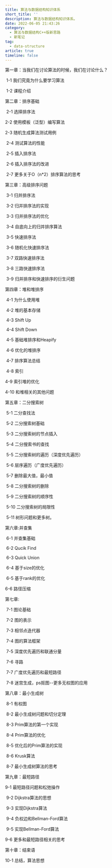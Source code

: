 ```yaml
---
title: 算法与数据结构知识体系
short_title: ''
description: 算法与数据结构知识体系。
date: 2022-06-05 21:43:26
category:
  - 算法与数据结构C++版新思路
  - 新笔记
tag:
  - data-structure
article: true
timeline: false
---
```

第一章：当我们在讨论算法的时候，我们在讨论什么？

​    1-1 我们究竟为什么要学习算法

​    1-2 课程介绍

第二章：排序基础

​    2-1 选择排序法

   2-2 使用模板（泛型）编写算法

   2-3 随机生成算法测试用例

​    2-4 测试算法的性能

​    2-5 插入排序法

​    2-6 插入排序法的改进

​    2-7 更多关于O（n*2）排序算法的思考

第三章：高级排序问题

​    3-1 归并排序法

​    3-2 归并排序法的实现

​    3-3 归并排序法的优化

​    3-4 自底向上的归并排序算法

​    3-5 快速排序法

​    3-6 随机化快速排序法

​    3-7 双路快速排序法

​    3-8 三路快速排序法

​    3-9 归并排序和快速排序的衍生问题

第四章：堆和堆排序

​    4-1 为什么使用堆

​    4-2 堆的基本存储

​    4-3 Shift Up

​    4-4 Shift Down

​    4-5 基础堆排序和Heapify

​    4-6 优化的堆排序

​    4-7 排序算法总结

​    4-8 索引

   4-9 索引堆的优化

   4-10 和堆相关的其他问题

第五章：二分搜索树

​    5-1 二分查找法

​    5-2 二分搜索树基础

​    5-3 二分搜索树的节点插入

​    5-4 二分搜索书的查找

​    5-5 二分搜索树的遍历（深度优先遍历）

​    5-6 层序遍历（广度优先遍历）

​    5-7 删除最大值，最小值

​    5-8 二分搜索树的删除

​    5-9 二分搜索树的顺序性

​    5-10 二分搜索树的局限性

​    5-11 树形问题和更多树。

第六章:并查集

​    6-1 并查集基础

​    6-2 Qucik Find

​    6-3 Quick Union

​    6-4 基于size的优化

​    6-5 基于rank的优化

   6-6 路径压缩

第七章: 

​    7-1 图论基础

​    7-2 图的表示

​    7-3 相邻点迭代器

​    7-4 图的算法框架

​    7-5 深度优先遍历和联通分量

​    7-6 寻路

​    7-7 广度优先遍历和最短路径

​    7-8 迷宫生成，ps抠图--更多无权图的应用

第八章：最小生成树

​    8-1 有权图

​    8-2 最小生成树问题和切分定理

​    8-3 Prim算法的第一个实现

​    8-4 Prim算法的优化

​    8-5 优化后的Prim算法的实现

​    8-6 Krusk算法

​    8-7 最小生成树算法的思考

第九章：最短路径

   9-1 最短路径问题和松弛操作

​    9-2 Dijkstra算法的思想

​    9-3 实现Dijkstra算法

​    9-4 负权边和Bellman-Ford算法

​    9-5 实现Bellman-Ford算法

   9-6 更多和最短路径相关的思考

第十章：结束语

   10-1 总结，算法思想